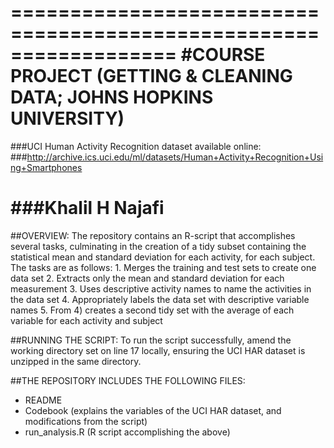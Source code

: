 ==================================================================
#COURSE PROJECT (GETTING & CLEANING DATA; JOHNS HOPKINS UNIVERSITY)
==================================================================
###UCI Human Activity Recognition dataset available online:
###http://archive.ics.uci.edu/ml/datasets/Human+Activity+Recognition+Using+Smartphones

###Khalil H Najafi
==================================================================

##OVERVIEW:
The repository contains an R-script that accomplishes several tasks, culminating in the 
creation of a tidy subset containing the statistical mean and standard deviation for 
each activity, for each subject.  The tasks are as follows:
	1. Merges the training and test sets to create one data set
	2. Extracts only the mean and standard deviation for each measurement
	3. Uses descriptive activity names to name the activities in the data set
	4. Appropriately labels the data set with descriptive variable names
	5. From 4) creates a second tidy set with the average of each variable for each 
	   activity and subject
	   
##RUNNING THE SCRIPT:
To run the script successfully, amend the working directory set on line 17 locally,
ensuring the UCI HAR dataset is unzipped in the same directory.

##THE REPOSITORY INCLUDES THE FOLLOWING FILES:
- README
- Codebook (explains the variables of the UCI HAR dataset, and modifications from the 
script)
- run_analysis.R (R script accomplishing the above)